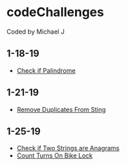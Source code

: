 # codeChallenges
Coded by Michael J
## 1-18-19 
- [Check if Palindrome](/readMes/palindrome.md)

## 1-21-19
- [Remove Duplicates From Sting](/readMes/removeDupsFromString.md)

## 1-25-19
- [Check if Two Strings are Anagrams](/readMes/anagram.md)
- [Count Turns On Bike Lock](/readMes/bikeLock.md)
